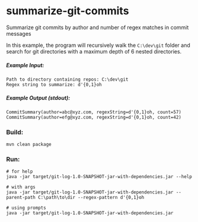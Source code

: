 # summarize-git-commits
Summarize git commits by author and number of regex matches in commit messages

In this example, the program will recursively walk the `C:\dev\git` folder and search for git directories with a maximum depth of 6 nested directories.

##### Example Input:
```
Path to directory containing repos: C:\dev\git
Regex string to summarize: d'{0,1}oh
```

##### Example Output (stdout):
```
CommitSummary(author=abc@xyz.com, regexString=d'{0,1}oh, count=57)
CommitSummary(author=efg@xyz.com, regexString=d'{0,1}oh, count=42)
```

### Build:
```
mvn clean package
```

### Run:
```
# for help
java -jar target/git-log-1.0-SNAPSHOT-jar-with-dependencies.jar --help

# with args
java -jar target/git-log-1.0-SNAPSHOT-jar-with-dependencies.jar --parent-path C:\path\to\dir --regex-pattern d'{0,1}oh

# using prompts
java -jar target/git-log-1.0-SNAPSHOT-jar-with-dependencies.jar 